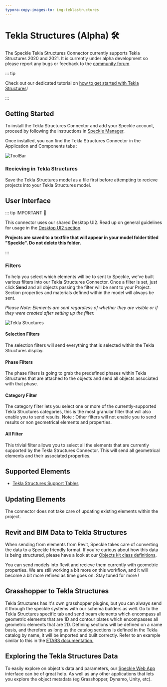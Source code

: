 ```yaml
---
typora-copy-images-to: img-teklastructures
---
```


# Tekla Structures (Alpha) 🛠️

The Speckle Tekla Structures Connector currently supports Tekla Structures 2020 and 2021. It is currently under alpha development so please report any bugs or feedback to the [community forum](https://speckle.community/).

::: tip

Check out our dedicated tutorial on [how to get started with Tekla Structures](https://speckle.systems/tutorials/getting-started-with-tekla-structures)!

:::

## Getting Started

To install the Tekla Structures Connector and add your Speckle account, proceed by following the instructions in [Speckle Manager](/user/manager).

Once installed, you can find the Tekla Structures Connector in the Application and Components tabs :

![ToolBar](./img-teklastructures/toolbar.png)

### Recieving in Tekla Structures

Save the Tekla Structures model as a file first before attempting to recieve projects into your Tekla Structures model.

## User Interface

::: tip IMPORTANT 🙌

This connector uses our shared Desktop UI2. Read up on general guidelines for usage in the [Desktop UI2 section](https://speckle.community/t/new-desktopui-in-alpha-testing/1851/2).

**Projects are saved to a textfile that will appear in your model folder titled "Speckle". Do not delete this folder.**

:::

### Filters

To help you select which elements will be to sent to Speckle, we've built various filters into our Tekla Structures Connector. Once a filter is set, just click **Send** and all objects passing the filter will be sent to your Project. Section properties and materials defined within the model will always be sent.

_Please Note: Elements are sent regardless of whether they are visible or if they were created after setting up the filter._

![Tekla Structures](./img-teklastructures/teklastructures-ui.png)

#### Selection Filters

The selection filters will send everything that is selected within the Tekla Structures display.

#### Phase Filters

The phase filters is going to grab the predefined phases within Tekla Structures that are attached to the objects and send all objects associated with that phase.

#### Category Filter

The category filter lets you select one or more of the currently-supported Tekla Structures categories, this is the most granular filter that will also enable you to send results. Note : Other filters will not enable you to send results or non geometrical elements and properties.

#### All Filter

This trivial filter allows you to select all the elements that are currently supported by the Tekla Structures Connector. This will send all geometrical elements and their associated properties.

## Supported Elements

- [Tekla Structures Support Tables](/user/support-tables.html#teklastructures)

## Updating Elements

The connector does not take care of updating existing elements within the project.

## Revit and BIM Data to Tekla Structures

When sending from elements from Revit, Speckle takes care of converting the data to a Speckle friendly format. If you're curious about how this data is being structured, please have a look at our [Objects kit class definitions](https://github.com/specklesystems/speckle-sharp/tree/master/Objects/Objects/BuiltElements).

You can send models into Revit and recieve them currently with geometric properties. We are still working a bit more on this workflow, and it will become a bit more refined as time goes on. Stay tuned for more !

## Grasshopper to Tekla Structures

Tekla Structures has it's own grasshopper plugins, but you can always send it through the speckle systems with our schema builders as well. Go to the Tekla Structures specific tab and send beam elements which encompass all geometric elements that are 1D and contour plates which encompasses all geometric elements that are 2D. Defining sections will be defined on a name basis, and therefore as long as the catalog sections is defined in the Tekla catalog by name, it will be imported and built correctly. Refer to an example similar to this in the [ETABS documentation.](/user/csi)

## Exploring the Tekla Structures Data

To easily explore on object's data and parameters, our [Speckle Web App](/user/web.html) interface can be of great help. As well as any other applications that lets you explore the object metadata (eg Grasshopper, Dynamo, Unity, etc).
